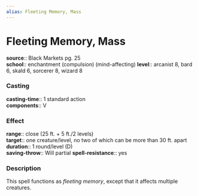```yaml
---
alias: Fleeting Memory, Mass
---
```


# Fleeting Memory, Mass 

**source**:: Black Markets pg. 25  
**school**:: enchantment (compulsion) (mind-affecting)
**level**:: arcanist 8, bard 6, skald 6, sorcerer 8, wizard 8

### Casting 

**casting-time**:: 1 standard action  
**components**:: V

### Effect 

**range**:: close (25 ft. + 5 ft./2 levels)  
**target**:: one creature/level, no two of which can be more than 30 ft. apart  
**duration**:: 1 round/level (D)  
**saving-throw**:: Will partial
**spell-resistance**:: yes

### Description 

This spell functions as *fleeting memory*, except that it affects multiple creatures.
